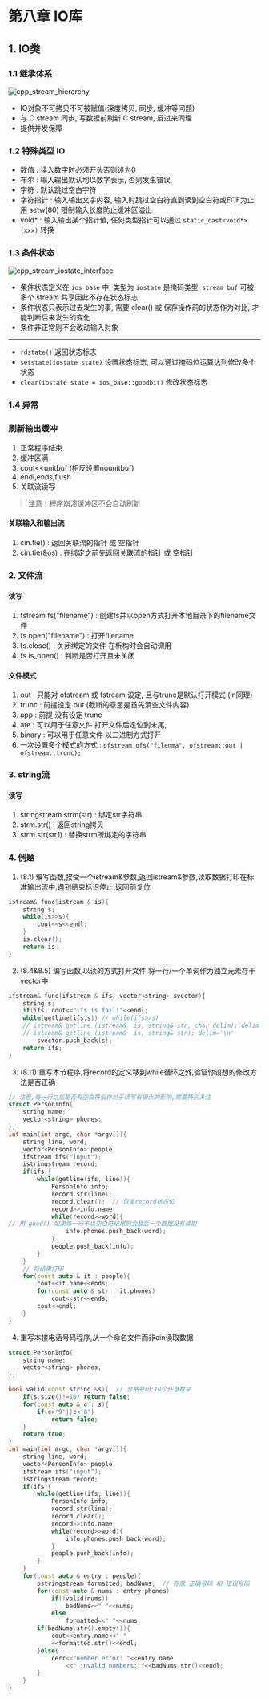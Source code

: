 # 第八章 IO库

## 1. IO类
### 1.1 继承体系

![cpp_stream_hierarchy](D:\Project\cpp_learning\ch08\image\cpp_stream_hierarchy.png)

- IO对象不可拷贝不可被赋值(深度拷贝, 同步, 缓冲等问题)
- 与 C stream 同步, 写数据前刷新 C stream, 反过来同理
- 提供并发保障

### 1.2 特殊类型 IO
- 数值 : 读入数字时必须开头否则设为0
- 布尔 : 输入输出默认均以数字表示, 否则发生错误
- 字符 : 默认跳过空白字符
- 字符指针 : 输入输出文字内容, 输入时跳过空白符直到读到空白符或EOF为止, 用 setw(80) 限制输入长度防止缓冲区溢出
- void\* : 输入输出某个指针值, 任何类型指针可以通过 `static_cast<void*>(xxx)` 转换

### 1.3 条件状态

![cpp_stream_iostate_interface](D:\Project\cpp_learning\ch08\image\cpp_stream_iostate_interface.png)

- 条件状态定义在 `ios_base` 中,  类型为 `iostate` 是掩码类型, `stream_buf` 可被多个 stream 共享因此不存在状态标志
- 条件状态只表示过去发生的事, 需要 clear() 或 保存操作前的状态作为对比, 才能判断后来发生的变化
- 条件非正常则不会改动输入对象

-------

- `rdstate()` 返回状态标志
- `setstate(iostate state)` 设置状态标志, 可以通过掩码位运算达到修改多个状态
- `clear(iostate state = ios_base::goodbit)` 修改状态标志 

### 1.4 异常





### 刷新输出缓冲
1. 正常程序结束
2. 缓冲区满
3. cout\<\<unitbuf (相反设置nounitbuf)
4. endl,ends,flush
5. 关联流读写
> 注意！程序崩溃缓冲区不会自动刷新

#### 关联输入和输出流
1. cin.tie() : 返回关联流的指针 或 空指针
2. cin.tie(&os) : 在绑定之前先返回关联流的指针 或 空指针

### 2. 文件流

#### 读写
1. fstream fs("filename") : 创建fs并以open方式打开本地目录下的filename文件
2. fs.open("filename") : 打开filename
3. fs.close() : 关闭绑定的文件 在析构时会自动调用
4. fs.is_open() : 判断是否打开且未关闭

#### 文件模式
1. out : 只能对 ofstream 或 fstream 设定, 且与trunc是默认打开模式 (in同理)
2. trunc : 前提设定 out (截断的意思是首先清空文件内容)
3. app :  前提 没有设定 trunc 
5. ate :   可以用于任意文件 打开文件后定位到末尾,
6. binary : 可以用于任意文件 以二进制方式打开
7. 一次设置多个模式的方式  : `ofstream ofs("filenma", ofstream::out | ofstream::trunc);` 

### 3. string流

#### 读写
1. stringstream strm(str) :  绑定str字符串
2. strm.str() : 返回string拷贝
3. strm.str(str1) : 替换strm所绑定的字符串

#### 

### 4. 例题
1. (8.1) 编写函数,接受一个istream&参数,返回istream&参数,读取数据打印在标准输出流中,遇到结束标识停止,返回前复位
```c++
istream& func(istream & is){
    string s;
    while(is>>s){
        cout<<s<<endl;
    }
    is.clear();
    return is；
}
```
2. (8.4&8.5) 编写函数,以读的方式打开文件,将一行/一个单词作为独立元素存于vector中
```c++
ifstream& func(ifstream & ifs, vector<string> svector){
    string s;
    if(ifs) cout<<"ifs is fail!"<<endl;
    while(getline(ifs,s)) // while(ifs>>s)
    // istream& getline (istream&  is, string& str, char delim); delim is extreacted and discarded 
    // istream& getline (istream&  is, string& str); delim='\n'
        svector.push_back(s);
    return ifs;
}
```

3. (8.11) 重写本节程序,将record的定义移到while循环之外,验证你设想的修改方法是否正确
```c++
// 注意,每一行之后是否有空白符留存对于读写有很大的影响,需要特别关注
struct PersonInfo{
    string name;
    vector<string> phones;
};
int main(int argc, char *argv[]){
    string line, word;
    vector<PersonInfo> people;
    ifstream ifs("input");
    istringstream record;
    if(ifs){
        while(getline(ifs, line)){
            PersonInfo info;
            record.str(line);
            record.clear();  // 恢复record状态位
            record>>info.name;
            while(record>>word){ 
// 用 good() 如果每一行不以空白符结尾则会最后一个数据没有读取
                info.phones.push_back(word);
            }
            people.push_back(info);
        }
    }
    // 将结果打印
    for(const auto & it : people){
        cout<<it.name<<ends;
        for(const auto & str : it.phones)
            cout<<str<<ends;
        cout<<endl;
    }
}
```
4. 重写本接电话号码程序,从一个命名文件而非cin读取数据
```c++
struct PersonInfo{
    string name;
    vector<string> phones;
};

bool valid(const string &s){  // 合格号码:10个任意数字
    if(s.size()!=10) return false;
    for(const auto & c : s){
        if(c>'9'||c<'0')
            return false;
    }
    return true;
}
int main(int argc, char *argv[]){
    string line, word;
    vector<PersonInfo> people;
    ifstream ifs("input");
    istringstream record;
    if(ifs){
        while(getline(ifs, line)){
            PersonInfo info;
            record.str(line);
            record.clear();
            record>>info.name;
            while(record>>word){ 
                info.phones.push_back(word);
            }
            people.push_back(info);
        }
    }
    for(const auto & entry : people){
        ostringstream formatted, badNums;  // 存放 正确号码 和 错误号码
        for(const auto & nums : entry.phones)
            if(!valid(nums)) 
                badNums<<" "<<nums;
            else 
                formatted<<" "<<nums;    
        if(badNums.str().empty()){
            cout<<entry.name<<" "
            <<formatted.str()<<endl;            
        }else{
            cerr<<"number error: "<<entry.name
                <<" invalid numbers: "<<badNums.str()<<endl;
        }
    }
}
```